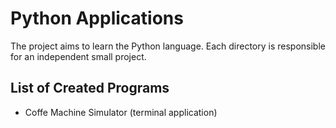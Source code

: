 # Python Applications
The project aims to learn the Python language. Each directory is responsible for an independent small project.

## List of Created Programs
* Coffe Machine Simulator (terminal application)